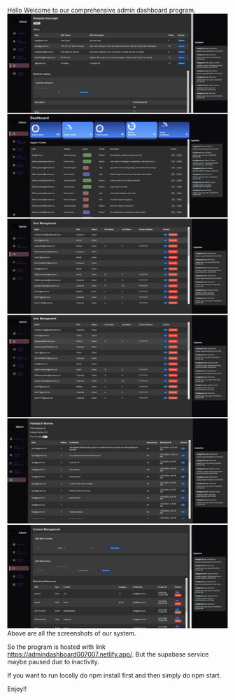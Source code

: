 Hello Welcome to our comprehensive admin dashboard program. 
![alt text](<Screenshot 2024-12-20 175936.jpg>) 
![alt text](<Screenshot 2024-12-20 175818.jpg>) 
![alt text](<Screenshot 2024-12-20 175854.jpg>) 
![alt text](<Screenshot 2024-12-20 175839.jpg>)
 ![alt text](<Screenshot 2024-12-20 175953.jpg>) 
 ![alt text](<Screenshot 2024-12-20 175915.jpg>)
 Above are all the screenshots of our system.

So the program is hosted with link https://admindashboard007007.netlify.app/. But the supabase service maybe paused due to inactivity.

If you want to run locally do npm install first and then simply do npm start.

Enjoy!!